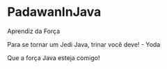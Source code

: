 # PadawanInJava
Aprendiz da Força

Para se tornar um Jedi Java, trinar você deve! - Yoda

Que a força Java esteja comigo!
